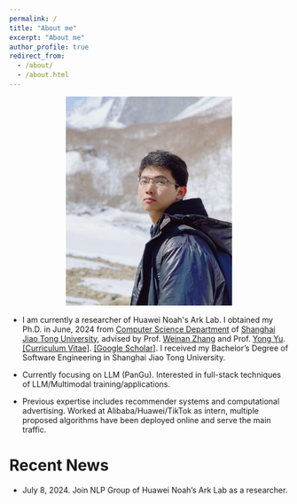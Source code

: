 ```yaml
---
permalink: /
title: "About me"
excerpt: "About me"
author_profile: true
redirect_from: 
  - /about/
  - /about.html
---
```


<p align='center'> 
<img src="/images/avatar2.jpeg" alt="photo" style='width: 300px;'>
</p>

- I am currently a researcher of Huawei Noah's Ark Lab. I obtained my Ph.D. in June, 2024 from [Computer Science Department](http://www.cs.sjtu.edu.cn/en/) of [Shanghai Jiao Tong University](http://en.sjtu.edu.cn), advised by Prof. [Weinan Zhang](http://www.wnzhang.net) and Prof. [Yong Yu](http://apex.sjtu.edu.cn/members/yyu). [\[Curriculum Vitae\]](/files/CV.pdf). [\[Google Scholar\]](https://scholar.google.com/citations?user=JPBGjOYAAAAJ&hl=zh-CN). I received my Bachelor’s Degree of Software Engineering in Shanghai Jiao Tong University.

- Currently focusing on LLM (PanGu). Interested in full-stack techniques of LLM/Multimodal training/applications.

- Previous expertise includes recommender systems and computational advertising. Worked at Alibaba/Huawei/TikTok as intern, multiple proposed algorithms have been deployed online and serve the main traffic.


# Recent News
- July 8, 2024. Join NLP Group of Huawei Noah’s Ark Lab as a researcher.



<script type='text/javascript' id='clustrmaps' src='//cdn.clustrmaps.com/map_v2.js?cl=080808&w=400&t=tt&d=9X1Xbrcys07GUNz45Vpjgqiu2YILGSbcTQHy4gGi42w&co=ffffff&cmo=3acc3a&cmn=ff5353&ct=808080'></script>
